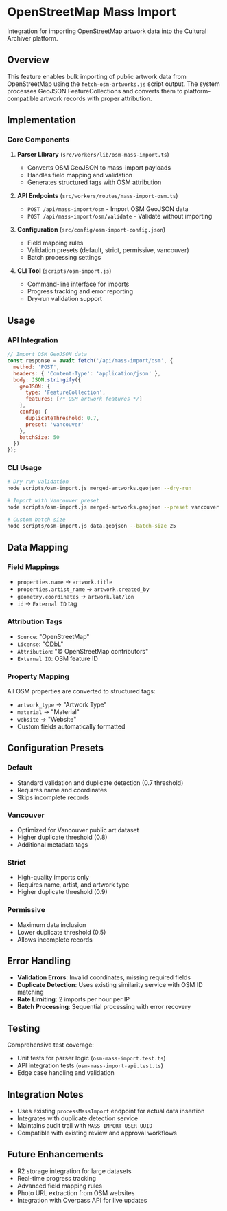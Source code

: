 # OpenStreetMap Mass Import

Integration for importing OpenStreetMap artwork data into the Cultural Archiver platform.

## Overview

This feature enables bulk importing of public artwork data from OpenStreetMap using the `fetch-osm-artworks.js` script output. The system processes GeoJSON FeatureCollections and converts them to platform-compatible artwork records with proper attribution.

## Implementation

### Core Components

1. **Parser Library** (`src/workers/lib/osm-mass-import.ts`)
   - Converts OSM GeoJSON to mass-import payloads
   - Handles field mapping and validation
   - Generates structured tags with OSM attribution

2. **API Endpoints** (`src/workers/routes/mass-import-osm.ts`)
   - `POST /api/mass-import/osm` - Import OSM GeoJSON data
   - `POST /api/mass-import/osm/validate` - Validate without importing

3. **Configuration** (`src/config/osm-import-config.json`)
   - Field mapping rules
   - Validation presets (default, strict, permissive, vancouver)
   - Batch processing settings

4. **CLI Tool** (`scripts/osm-import.js`)
   - Command-line interface for imports
   - Progress tracking and error reporting
   - Dry-run validation support

## Usage

### API Integration

```javascript
// Import OSM GeoJSON data
const response = await fetch('/api/mass-import/osm', {
  method: 'POST',
  headers: { 'Content-Type': 'application/json' },
  body: JSON.stringify({
    geoJSON: {
      type: 'FeatureCollection',
      features: [/* OSM artwork features */]
    },
    config: {
      duplicateThreshold: 0.7,
      preset: 'vancouver'
    },
    batchSize: 50
  })
});
```

### CLI Usage

```bash
# Dry run validation
node scripts/osm-import.js merged-artworks.geojson --dry-run

# Import with Vancouver preset
node scripts/osm-import.js merged-artworks.geojson --preset vancouver

# Custom batch size
node scripts/osm-import.js data.geojson --batch-size 25
```

## Data Mapping

### Field Mappings
- `properties.name` → `artwork.title`
- `properties.artist_name` → `artwork.created_by`
- `geometry.coordinates` → `artwork.lat/lon`
- `id` → `External ID` tag

### Attribution Tags
- `Source`: "OpenStreetMap"
- `License`: "[ODbL](https://www.openstreetmap.org/copyright)"
- `Attribution`: "© OpenStreetMap contributors"
- `External ID`: OSM feature ID

### Property Mapping
All OSM properties are converted to structured tags:
- `artwork_type` → "Artwork Type"
- `material` → "Material" 
- `website` → "Website"
- Custom fields automatically formatted

## Configuration Presets

### Default
- Standard validation and duplicate detection (0.7 threshold)
- Requires name and coordinates
- Skips incomplete records

### Vancouver
- Optimized for Vancouver public art dataset
- Higher duplicate threshold (0.8)
- Additional metadata tags

### Strict
- High-quality imports only
- Requires name, artist, and artwork type
- Higher duplicate threshold (0.9)

### Permissive
- Maximum data inclusion
- Lower duplicate threshold (0.5)
- Allows incomplete records

## Error Handling

- **Validation Errors**: Invalid coordinates, missing required fields
- **Duplicate Detection**: Uses existing similarity service with OSM ID matching
- **Rate Limiting**: 2 imports per hour per IP
- **Batch Processing**: Sequential processing with error recovery

## Testing

Comprehensive test coverage:
- Unit tests for parser logic (`osm-mass-import.test.ts`)
- API integration tests (`osm-mass-import-api.test.ts`)
- Edge case handling and validation

## Integration Notes

- Uses existing `processMassImport` endpoint for actual data insertion
- Integrates with duplicate detection service
- Maintains audit trail with `MASS_IMPORT_USER_UUID`
- Compatible with existing review and approval workflows

## Future Enhancements

- R2 storage integration for large datasets
- Real-time progress tracking
- Advanced field mapping rules
- Photo URL extraction from OSM websites
- Integration with Overpass API for live updates